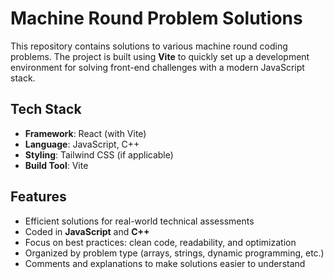 # Machine Round Problem Solutions

This repository contains solutions to various machine round coding problems. The project is built using **Vite** to quickly set up a development environment for solving front-end challenges with a modern JavaScript stack.

## Tech Stack
- **Framework**: React (with Vite)
- **Language**: JavaScript, C++
- **Styling**: Tailwind CSS (if applicable)
- **Build Tool**: Vite

## Features
- Efficient solutions for real-world technical assessments
- Coded in **JavaScript** and **C++**
- Focus on best practices: clean code, readability, and optimization
- Organized by problem type (arrays, strings, dynamic programming, etc.)
- Comments and explanations to make solutions easier to understand
